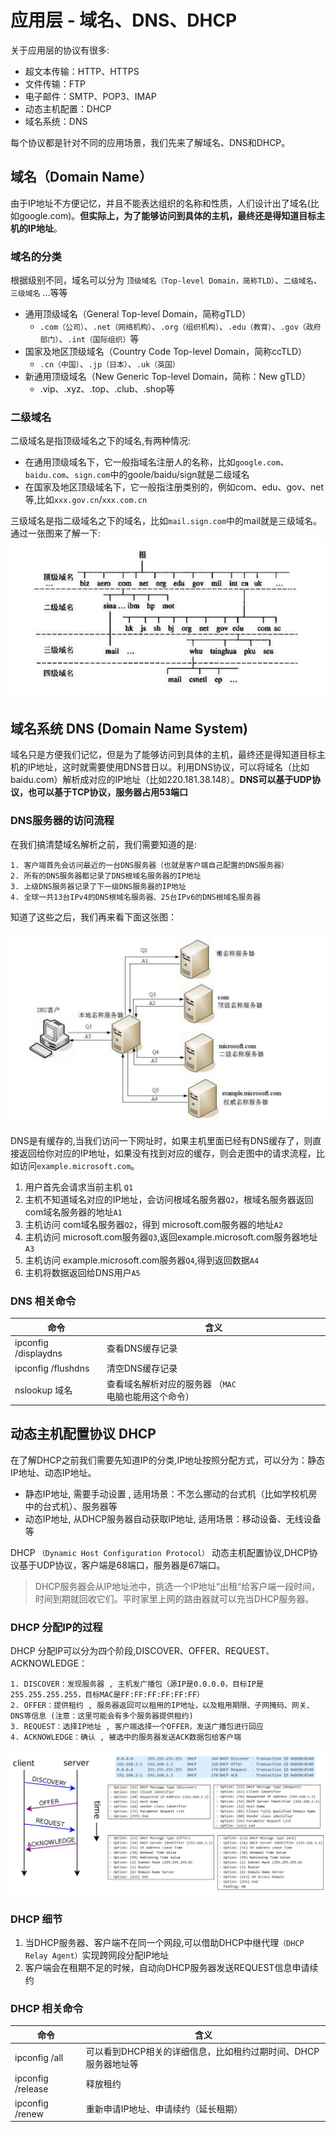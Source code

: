 # 应用层 - 域名、DNS、DHCP
关于应用层的协议有很多:
* 超文本传输：HTTP、HTTPS
* 文件传输：FTP
* 电子邮件：SMTP、POP3、IMAP
* 动态主机配置：DHCP
* 域名系统：DNS

每个协议都是针对不同的应用场景，我们先来了解域名、DNS和DHCP。

## 域名（Domain Name）
由于IP地址不方便记忆，并且不能表达组织的名称和性质，人们设计出了域名(比如google.com)。**但实际上，为了能够访问到具体的主机，最终还是得知道目标主机的IP地址**。

### 域名的分类
根据级别不同，域名可以分为 `顶级域名（Top-level Domain，简称TLD）`、`二级域名`、`三级域名` ...等等

* 通用顶级域名（General Top-level Domain，简称gTLD）
    * `.com（公司）`、`.net（网络机构）`、`.org（组织机构）`、`.edu（教育）`、`.gov（政府部门）`、`.int（国际组织）`等
* 国家及地区顶级域名（Country Code Top-level Domain，简称ccTLD）
    * `.cn（中国）`、`.jp（日本）`、`.uk（英国）`
* 新通用顶级域名（New Generic Top-level Domain，简称：New gTLD）
   * .vip、.xyz、.top、.club、.shop等

### 二级域名
二级域名是指顶级域名之下的域名,有两种情况:
* 在通用顶级域名下，它一般指域名注册人的名称，比如`google.com`、`baidu.com`、`sign.com`中的goole/baidu/sign就是二级域名
* 在国家及地区顶级域名下，它一般指注册类别的，例如com、edu、gov、net等,比如`xxx.gov.cn`/`xxx.com.cn`

三级域名是指二级域名之下的域名，比如`mail.sign.com`中的mail就是三级域名。通过一张图来了解一下:
![](imgs/network_86.jpg)

## 域名系统 DNS (Domain Name System)
域名只是方便我们记忆，但是为了能够访问到具体的主机，最终还是得知道目标主机的IP地址，这时就需要使用DNS昔日以。利用DNS协议，可以将域名（比如baidu.com）解析成对应的IP地址（比如220.181.38.148）。**DNS可以基于UDP协议，也可以基于TCP协议，服务器占用53端口**

### DNS服务器的访问流程
在我们搞清楚域名解析之前，我们需要知道的是:
```
1. 客户端首先会访问最近的一台DNS服务器（也就是客户端自己配置的DNS服务器）
2. 所有的DNS服务器都记录了DNS根域名服务器的IP地址
3. 上级DNS服务器记录了下一级DNS服务器的IP地址
4. 全球一共13台IPv4的DNS根域名服务器、25台IPv6的DNS根域名服务器
```
知道了这些之后，我们再来看下面这张图：

![](imgs/network_87.jpg ':size=350')

DNS是有缓存的,当我们访问一下网址时，如果主机里面已经有DNS缓存了，则直接返回给你对应的IP地址，如果没有找到对应的缓存，则会走图中的请求流程，比如访问`example.microsoft.com`。
1. 用户首先会请求当前主机 `Q1`
2. 主机不知道域名对应的IP地址，会访问根域名服务器`Q2`，根域名服务器返回 com域名服务器的地址`A1`
3. 主机访问 com域名服务器`Q2`，得到 microsoft.com服务器的地址`A2`
4. 主机访问 microsoft.com服务器`Q3`,返回example.microsoft.com服务器地址`A3`
5. 主机访问 example.microsoft.com服务器`Q4`,得到返回数据`A4`
6. 主机将数据返回给DNS用户`A5`

### DNS 相关命令
命令 | 含义
------- | -------
ipconfig /displaydns | 查看DNS缓存记录
ipconfig /flushdns | 清空DNS缓存记录
nslookup 域名 | 查看域名解析对应的服务器 （`MAC`电脑也能用这个命令）

## 动态主机配置协议 DHCP
在了解DHCP之前我们需要先知道IP的分类,IP地址按照分配方式，可以分为：静态IP地址、动态IP地址。
* 静态IP地址, 需要手动设置 , 适用场景：不怎么挪动的台式机（比如学校机房中的台式机）、服务器等
* 动态IP地址, 从DHCP服务器自动获取IP地址, 适用场景：移动设备、无线设备等

DHCP `（Dynamic Host Configuration Protocol）` 动态主机配置协议,DHCP协议基于UDP协议，客户端是68端口，服务器是67端口。

>DHCP服务器会从IP地址池中，挑选一个IP地址“出租“给客户端一段时间，时间到期就回收它们。平时家里上网的路由器就可以充当DHCP服务器。

### DHCP 分配IP的过程
DHCP 分配IP可以分为四个阶段,DISCOVER、OFFER、REQUEST、ACKNOWLEDGE：
```
1. DISCOVER：发现服务器 , 主机发广播包（源IP是0.0.0.0，目标IP是255.255.255.255，目标MAC是FF:FF:FF:FF:FF:FF）
2. OFFER：提供租约 , 服务器返回可以租用的IP地址，以及租用期限、子网掩码、网关、DNS等信息 (注意：这里可能会有多个服务器提供租约)
3. REQUEST：选择IP地址 , 客户端选择一个OFFER，发送广播包进行回应
4. ACKNOWLEDGE：确认 , 被选中的服务器发送ACK数据包给客户端
```
![](imgs/network_88.jpg)

### DHCP 细节
1. 当DHCP服务器、客户端不在同一个网段,可以借助DHCP中继代理`（DHCP Relay Agent）`实现跨网段分配IP地址
2. 客户端会在租期不足的时候，自动向DHCP服务器发送REQUEST信息申请续约

### DHCP 相关命令
命令 | 含义
------- | -------
ipconfig /all | 可以看到DHCP相关的详细信息，比如租约过期时间、DHCP服务器地址等
ipconfig /release | 释放租约
ipconfig /renew | 重新申请IP地址、申请续约（延长租期）